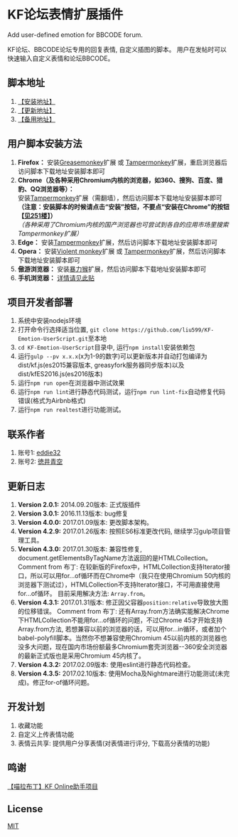 # KF论坛表情扩展插件  

Add user-defined emotion for BBCODE forum.

KF论坛、BBCODE论坛专用的回复表情, 自定义插图的脚本。 用户在发帖时可以快速输入自定义表情和论坛BBCODE。

## 脚本地址
1. [【安装地址】](https://greasyfork.org/zh-CN/scripts/5124-%E7%BB%AF%E6%9C%88%E8%A1%A8%E6%83%85%E5%A2%9E%E5%BC%BA%E6%8F%92%E4%BB%B6)
2. [【更新地址】](https://raw.githubusercontent.com/liu599/KF-Emotion-UserScript/master/dist/kf.js)
3. [【备用地址】](http://gulp.nekohand.moe/KF-Emotion-UserScript/dist/kf.js)


## 用户脚本安装方法
1. __Firefox：__ 安装[Greasemonkey](https://addons.mozilla.org/firefox/addon/greasemonkey/)扩展 或 [Tampermonkey](https://addons.mozilla.org/firefox/addon/tampermonkey/)扩展，重启浏览器后访问脚本下载地址安装脚本即可
2. __Chrome（及各种采用Chromium内核的浏览器，如360、搜狗、百度、猎豹、QQ浏览器等）：__  
安装[Tampermonkey](https://chrome.google.com/webstore/detail/tampermonkey/dhdgffkkebhmkfjojejmpbldmpobfkfo)扩展（需翻墙），然后访问脚本下载地址安装脚本即可  
__（注意：安装脚本的时候请点击“安装”按钮，不要点“安装在Chrome”的按钮【[见251楼](http://bbs.2dkf.com/read.php?tid=508450&spid=12484531)】）__  
_（各种采用了Chromium内核的国产浏览器也可尝试到各自的应用市场里搜索Tampermonkey扩展）_
3. __Edge：__ 安装[Tampermonkey](https://www.microsoft.com/store/apps/9nblggh5162s)扩展，然后访问脚本下载地址安装脚本即可
4. __Opera：__ 安装[Violent monkey](https://addons.opera.com/extensions/details/violent-monkey/)扩展 或 [Tampermonkey](https://addons.opera.com/extensions/details/tampermonkey-beta/)扩展，然后访问脚本下载地址安装脚本即可
5. __傲游浏览器：__ 安装[暴力猴](http://extension.maxthon.cn/detail/index.php?view_id=1680)扩展，然后访问脚本下载地址安装脚本即可
6. __手机浏览器：__ [详情请见此贴](http://bbs.2dkf.com/read.php?tid=509273)

## 项目开发者部署
1. 系统中安装nodejs环境
2. 打开命令行选择适当位置, `git clone https://github.com/liu599/KF-Emotion-UserScript.git`至本地
3. `cd KF-Emotion-UserScript`目录中, 运行`npm install`安装依赖包
4. 运行`gulp --pv x.x.x`(x为1-9的数字)可以更新版本并自动打包编译为dist/kf.js(es2015兼容版本, greasyfork服务器同步版本)以及dist/kfES2016.js(es2016版本)
5. 运行`npm run open`在浏览器中测试效果
6. 运行`npm run lint`进行静态代码测试，运行`npm run lint-fix`自动修复代码错误(格式为Airbnb格式)
7. 运行`npm run realtest`进行功能测试。

## 联系作者
1. 账号1: [eddie32](http://bbs.9moe.com/profile.php?uid=116467)
2. 账号2: [徳井青空](http://bbs.9moe.com/profile.php?uid=398027)


## 更新日志
1. __Version 2.0.1:__  2014.09.20版本: 正式版插件
2. __Version 3.0.1:__  2016.11.13版本: bug修复
3. __Version 4.0.0:__  2017.01.09版本: 更改脚本架构。
4. __Version 4.2.9:__  2017.01.26版本: 按照ES6标准更改代码, 继续学习gulp项目管理工具。
5. __Version 4.3.0:__  2017.01.30版本: 兼容性修复, document.getElementsByTagName方法返回的是HTMLCollection。Comment from 布丁: 在较新版的Firefox中，HTMLCollection支持Iterator接口，所以可以用for...of循环而在Chrome中（我只在使用Chromium 50内核的浏览器下测试过），HTMLCollection不支持Iterator接口，不可用直接使用for...of循环。 目前采用解决方法: `Array.from`。
6. __Version 4.3.1:__  2017.01.31版本: 修正因父容器`position:relative`导致放大图的位移错误。 Comment from 布丁: 还有Array.from方法确实能解决Chrome下HTMLCollection不能用for...of循环的问题，不过Chrome 45才开始支持Array.from方法, 若想兼容以前的浏览器的话，可以用for...in循环，或者加个babel-polyfill脚本。当然你不想兼容使用Chromium 45以前内核的浏览器也没多大问题，现在国内市场份额最多Chromium套壳浏览器--360安全浏览器的最新正式版也是采用Chromium 45内核了。
7. __Version 4.3.2:__  2017.02.09版本: 使用eslint进行静态代码检查。
8. __Version 4.3.5:__  2017.02.10版本: 使用Mocha及Nightmare进行功能测试(未完成)。修正for-of循环问题。

## 开发计划
1. 收藏功能
2. 自定义上传表情功能
3. 表情云共享: 提供用户分享表情(对表情进行评分, 下载高分表情的功能)

## 鸣谢

[【喵拉布丁】KF Online助手项目](https://github.com/miaolapd/KF_Online_Assistant)

## License
[MIT](http://opensource.org/licenses/MIT)
